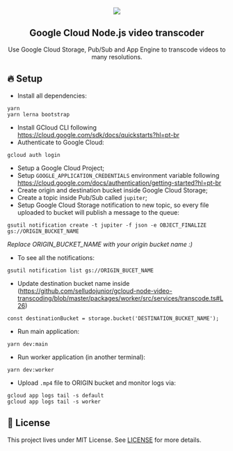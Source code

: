 <h1 align="center">
  <img src="https://rocketseat-cdn.s3-sa-east-1.amazonaws.com/jupiter-transcode-diagram.png" />
</h1>

<h2 align="center">
  Google Cloud Node.js video transcoder
</h2>

<p align="center">Use Google Cloud Storage, Pub/Sub and App Engine to transcode videos to many resolutions.</p>

## 🔥 Setup

- Install all dependencies:
```
yarn
yarn lerna bootstrap
```
- Install GCloud CLI following https://cloud.google.com/sdk/docs/quickstarts?hl=pt-br
- Authenticate to Google Cloud:
```
gcloud auth login
```
- Setup a Google Cloud Project;
- Setup `GOOGLE_APPLICATION_CREDENTIALS` environment variable following https://cloud.google.com/docs/authentication/getting-started?hl=pt-br
- Create origin and destination bucket inside Google Cloud Storage;
- Create a topic inside Pub/Sub called `jupiter`;
- Setup Google Cloud Storage notification to new topic, so every file uploaded to bucket will publish a message to the queue:
```
gsutil notification create -t jupiter -f json -e OBJECT_FINALIZE gs://ORIGIN_BUCKET_NAME
```
*Replace ORIGIN_BUCKET_NAME with your origin bucket name :)*
- To see all the notifications:
```
gsutil notification list gs://ORIGIN_BUCET_NAME
```
- Update destination bucket name inside (https://github.com/selludojunior/gcloud-node-video-transcoding/blob/master/packages/worker/src/services/transcode.ts#L26)
```
const destinationBucket = storage.bucket('DESTINATION_BUCKET_NAME');
```
- Run main application:
```
yarn dev:main
```
- Run worker application (in another terminal):
```
yarn dev:worker
```
- Upload `.mp4` file to ORIGIN bucket and monitor logs via:
```
gcloud app logs tail -s default
gcloud app logs tail -s worker
```

## 📝 License

This project lives under MIT License. See [LICENSE](LICENSE.md) for more details.